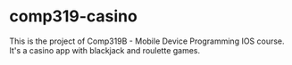 # comp319-casino
This is the project of Comp319B - Mobile Device Programming IOS course. It's a casino app with blackjack and roulette games.
